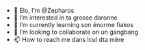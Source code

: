 - 👋 Elo, I’m @Zepharos
- 👀 I’m interested in ta grosse daronne
- 🌱 I’m currently learning son énorme fiakos
- 💞️ I’m looking to collaborate on un gangbang
- 📫 How to reach me dans lcul dta mère

